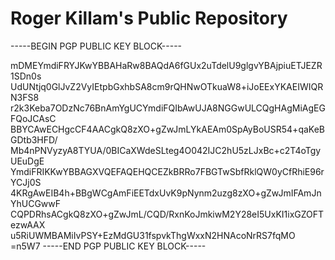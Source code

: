 # Roger Killam's Public Repository

-----BEGIN PGP PUBLIC KEY BLOCK-----

mDMEYmdiFRYJKwYBBAHaRw8BAQdA6fGUx2uTdelU9glgvYBAjpiuETJEZR1SDn0s
UdUNtjq0GlJvZ2VyIEtpbGxhbSA8cm9rQHNwOTkuaW8+iJoEExYKAEIWIQRN3FS8
r2k3Keba7ODzNc76BnAmYgUCYmdiFQIbAwUJA8NGGwULCQgHAgMiAgEGFQoJCAsC
BBYCAwECHgcCF4AACgkQ8zXO+gZwJmLYkAEAm0SpAyBoUSR54+qaKeBGDtb3HFD/
Mb4nPNVyzyA8TYUA/0BICaXWdeSLteg4O042IJC2hU5zLJxBc+c2T4oTgyUEuDgE
YmdiFRIKKwYBBAGXVQEFAQEHQCEZkBRRo7FBGTwSbfRklQW0yCfRhiE96rYCJj0S
4KRgAwEIB4h+BBgWCgAmFiEETdxUvK9pNynm2uzg8zXO+gZwJmIFAmJnYhUCGwwF
CQPDRhsACgkQ8zXO+gZwJmL/CQD/RxnKoJmkiwM2Y28eI5UxKI1ixGZOFTezwAAX
u5RiUWMBAMiIvPSY+EzMdGU31fspvkThgWxxN2HNAcoNrRS7fqMO
=n5W7
-----END PGP PUBLIC KEY BLOCK-----